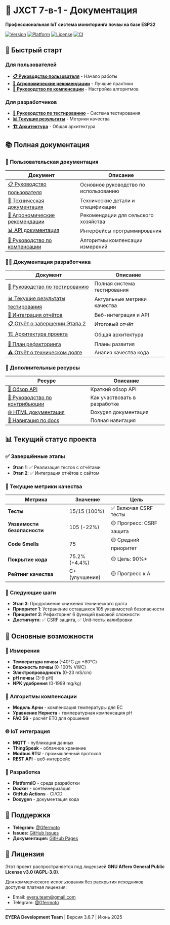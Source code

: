 # 🌱 JXCT 7-в-1 - Документация

**Профессиональная IoT система мониторинга почвы на базе ESP32**

[![Version](https://img.shields.io/github/v/tag/Gfermoto/soil-sensor-7in1?color=blue&label=version)](https://github.com/Gfermoto/soil-sensor-7in1/releases)
[![Platform](https://img.shields.io/badge/platform-ESP32-green.svg)](https://www.espressif.com/en/products/socs/esp32)
[![License](https://img.shields.io/github/license/Gfermoto/soil-sensor-7in1?color=yellow&label=license)](LICENSE)
[![CI](https://github.com/Gfermoto/soil-sensor-7in1/actions/workflows/ci.yml/badge.svg?branch=main)](https://github.com/Gfermoto/soil-sensor-7in1/actions/workflows/ci.yml)

## 🚀 Быстрый старт

### Для пользователей
- **[📋 Руководство пользователя](manuals/USER_GUIDE.md)** - Начало работы
- **[🌱 Агрономические рекомендации](manuals/AGRO_RECOMMENDATIONS.md)** - Лучшие практики
- **[🔬 Руководство по компенсации](manuals/COMPENSATION_GUIDE.md)** - Настройка алгоритмов

### Для разработчиков
- **[🧪 Руководство по тестированию](TESTING_GUIDE.md)** - Система тестирования
- **[📊 Текущие результаты](CURRENT_TEST_RESULTS.md)** - Метрики качества
- **[🏗️ Архитектура](dev/ARCH_OVERALL.md)** - Общая архитектура

## 📚 Полная документация

### 👥 Пользовательская документация
| Документ | Описание |
|----------|----------|
| [📋 Руководство пользователя](manuals/USER_GUIDE.md) | Основное руководство по использованию |
| [🔧 Техническая документация](manuals/TECHNICAL_DOCS.md) | Технические детали и спецификации |
| [🌱 Агрономические рекомендации](manuals/AGRO_RECOMMENDATIONS.md) | Рекомендации для сельского хозяйства |
| [📊 API документация](manuals/API.md) | Интерфейсы программирования |
| [🔬 Руководство по компенсации](manuals/COMPENSATION_GUIDE.md) | Алгоритмы компенсации измерений |

### 👨‍💻 Документация разработчика
| Документ | Описание |
|----------|----------|
| [🧪 Руководство по тестированию](TESTING_GUIDE.md) | Полная система тестирования |
| [📊 Текущие результаты тестирования](CURRENT_TEST_RESULTS.md) | Актуальные метрики качества |
| [🔄 Интеграция отчётов](REPORTS_INTEGRATION.md) | Веб-интеграция и API |
| [📋 Отчёт о завершении Этапа 2](STAGE_2_COMPLETION_REPORT.md) | Итоговый отчёт |
| [🏗️ Архитектура проекта](dev/ARCH_OVERALL.md) | Общая архитектура |
| [🔧 План рефакторинга](dev/QA_REFACTORING_PLAN_2025H2.md) | Планы развития |
| [⚠️ Отчёт о техническом долге](dev/TECH_DEBT_REPORT_2025-06.md) | Анализ качества кода |

### 📖 Дополнительные ресурсы
| Ресурс | Описание |
|--------|----------|
| [📄 Обзор API](api-overview.md) | Краткий обзор API |
| [🔧 Руководство по контрибьюции](CONTRIBUTING_DOCS.md) | Как участвовать в разработке |
| [🌐 HTML документация](html/) | Doxygen документация |
| [📖 Навигация по docs](README.md) | Полная навигация |

## 📊 Текущий статус проекта

### ✅ Завершённые этапы
- **Этап 1**: ✅ Реализация тестов с отчётами
- **Этап 2**: ✅ Интеграция отчётов с сайтом

### 🎯 Текущие метрики качества
| Метрика | Значение | Цель |
|---------|----------|------|
| **Тесты** | 15/15 (100%) | ✅ Включая CSRF тесты |
| **Уязвимости безопасности** | 105 (-22%) | 🟡 Прогресс: CSRF защита |
| **Code Smells** | 75 | 🟡 Средний приоритет |
| **Покрытие кода** | 75.2% (+4.4%) | 🟡 Цель: 90%+ |
| **Рейтинг качества** | C+ (улучшение) | 🟡 Прогресс к A |

### 🚀 Следующие шаги
- **Этап 3**: Продолжение снижения технического долга
- **Приоритет 1**: Устранение оставшихся 105 уязвимостей безопасности
- **Приоритет 2**: Рефакторинг 6 функций высокой сложности
- **Достигнуто**: ✅ CSRF защита, ✅ Unit-тесты калибровки

## 🔧 Основные возможности

### 🌱 Измерения
- **Температура почвы** (-40°C до +80°C)
- **Влажность почвы** (0-100% VWC)
- **Электропроводность** (0-23 mS/cm)
- **pH почвы** (3-9 pH)
- **NPK удобрения** (0-1999 mg/kg)

### 🧠 Алгоритмы компенсации
- **Модель Арчи** - компенсация температуры для EC
- **Уравнение Нернста** - температурная компенсация pH
- **FAO 56** - расчёт ET0 для орошения

### 🌐 IoT интеграция
- **MQTT** - публикация данных
- **ThingSpeak** - облачное хранение
- **Modbus RTU** - промышленный протокол
- **REST API** - веб-интерфейс

### 🔧 Разработка
- **PlatformIO** - среда разработки
- **Docker** - контейнеризация
- **GitHub Actions** - CI/CD
- **Doxygen** - документация кода

## 🤝 Поддержка

- **Telegram:** [@Gfermoto](https://t.me/Gfermoto)
- **Issues:** [GitHub Issues](https://github.com/Gfermoto/soil-sensor-7in1/issues)
- **Документация:** [GitHub Pages](https://gfermoto.github.io/soil-sensor-7in1/)

## 📄 Лицензия

Этот проект распространяется под лицензией **GNU Affero General Public License v3.0 (AGPL-3.0)**.

Для коммерческого использования без раскрытия исходников доступна платная лицензия:
- Email: eyera.team@gmail.com
- Telegram: [@Gfermoto](https://t.me/Gfermoto)

---

**EYERA Development Team** | Версия 3.6.7 | Июнь 2025 